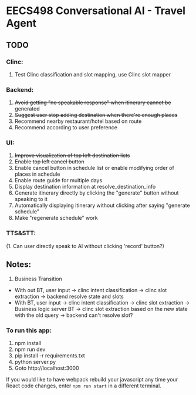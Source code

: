 # EECS498 Conversational AI - Travel Agent

## TODO
### Clinc:
1. Test Clinc classification and slot mapping, use Clinc slot mapper
### Backend:
1. ~~Avoid getting "no speakable response" when itinerary cannot be generated~~
2. ~~Suggest user stop adding destination when there're enough places~~
3. Recommend nearby restaurant/hotel based on route
4. Recommend according to user preference
### UI:
1. ~~Improve visualization of top left destination lists~~
2. ~~Enable top left cancel button~~
3. Enable cancel button in schedule list or enable modifying order of places in schedule
4. Enable route guide for multiple days
5. Display destination information at resolve_destination_info
6. Generate itinerary directly by clicking the "generate" button without speaking to it
7. Automatically displaying itinerary without clicking after saying "generate schedule"
8. Make "regenerate schedule" work
### TTS&STT:
(1. Can user directly speak to AI without clicking 'record' button?)


## Notes:
1. Business Transition
- With out BT, user input -> clinc intent classification -> clinc slot extraction -> backend resolve state and slots
- With BT, user input -> clinc intent classification -> clinc slot extraction -> Business logic server BT -> clinc slot extraction based on the new state with the old query -> backend can't resolve slot?


### To run this app:
1. npm install
2. npm run dev
3. pip install -r requirements.txt
4. python server.py
5. Goto http://localhost:3000

If you would like to have webpack rebuild your javascript any time your React code changes, enter `npm run start` in a different terminal.
